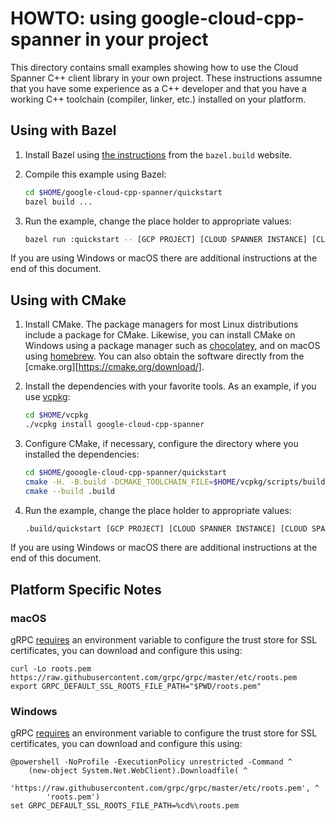 # HOWTO: using google-cloud-cpp-spanner in your project

This directory contains small examples showing how to use the Cloud Spanner C++ client library in your own project.
These instructions assumne that you have some experience as a C++ developer and that you have a working C++ toolchain
(compiler, linker, etc.) installed on your platform.

## Using with Bazel

1. Install Bazel using [the instructions][bazel-install] from the `bazel.build` website.

2. Compile this example using Bazel:

   ```bash
   cd $HOME/google-cloud-cpp-spanner/quickstart
   bazel build ...
   ```

3. Run the example, change the place holder to appropriate values:

   ```bash
   bazel run :quickstart -- [GCP PROJECT] [CLOUD SPANNER INSTANCE] [CLOUD SPANNER DATABASE]
   ```

If you are using Windows or macOS there are additional instructions at the end of this document.

## Using with CMake

1. Install CMake. The package managers for most Linux distributions include a package for CMake.
   Likewise, you can install CMake on Windows using a package manager such as 
   [chocolatey][choco-cmake-link], and on macOS using [homebrew][homebrew-cmake-link]. You can also obtain the software
   directly from the [cmake.org][https://cmake.org/download/].

2. Install the dependencies with your favorite tools. As an example, if you use
   [vcpkg](https://github.com/Microsoft/vcpkg.git):

   ```bash
   cd $HOME/vcpkg
   ./vcpkg install google-cloud-cpp-spanner
   ```

3. Configure CMake, if necessary, configure the directory where you installed the dependencies:

   ```bash
   cd $HOME/gooogle-cloud-cpp-spanner/quickstart
   cmake -H. -B.build -DCMAKE_TOOLCHAIN_FILE=$HOME/vcpkg/scripts/buildsystems/vcpkg.cmake
   cmake --build .build
   ```

4. Run the example, change the place holder to appropriate values:

   ```bash
   .build/quickstart [GCP PROJECT] [CLOUD SPANNER INSTANCE] [CLOUD SPANNER DATABASE]
   ```

If you are using Windows or macOS there are additional instructions at the end of this document.

## Platform Specific Notes

### macOS

gRPC [requires][grpc-roots-pem-bug] an environment variable to configure the trust store for SSL certificates, you
can download and configure this using:

```console
curl -Lo roots.pem https://raw.githubusercontent.com/grpc/grpc/master/etc/roots.pem
export GRPC_DEFAULT_SSL_ROOTS_FILE_PATH="$PWD/roots.pem"
```

### Windows

gRPC [requires][grpc-roots-pem-bug] an environment variable to configure the trust store for SSL certificates, you
can download and configure this using:

```console
@powershell -NoProfile -ExecutionPolicy unrestricted -Command ^
    (new-object System.Net.WebClient).Downloadfile( ^
        'https://raw.githubusercontent.com/grpc/grpc/master/etc/roots.pem', ^
        'roots.pem')
set GRPC_DEFAULT_SSL_ROOTS_FILE_PATH=%cd%\roots.pem
```

[bazel-install]: https://docs.bazel.build/versions/master/install.html
[spanner-quickstart-link]: https://cloud.google.com/spanner/docs/quickstart-console
[grpc-roots-pem-bug]: https://github.com/grpc/grpc/issues/16571
[choco-cmake-link]: https://chocolatey.org/packages/cmake
[homebrew-cmake-link]: https://formulae.brew.sh/formula/cmake
[cmake-download-link]: https://cmake.org/download/
